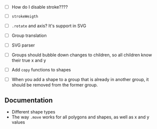 - [ ] How do I disable stroke????
- [ ] `strokeWeigth`
- [ ] `.rotate` and axis? It's support in SVG
- [ ] Group translation
- [ ] SVG parser
- [ ] Groups should bubble down changes to children, so all children know their true x and y
- [ ] Add `copy` functions to shapes
- [ ] When you add a shape to a group that is already in another group, it should be removed from the former group.


## Documentation

- Different shape types
- The way `.move` works for all polygons and shapes, as well as x and y values
